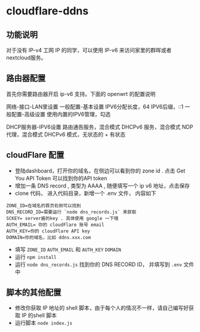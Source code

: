 # cloudflare-ddns

## 功能说明

对于没有 IP-v4 工网 IP 的同学，可以使用 IP-v6 来访问家里的群晖或者nextcloud服务。

## 路由器配置

首先你需要路由器开启 ip-v6 支持。下面的 openwrt 的配置说明

网络-接口-LAN里设置
一般配置-基本设置
IPV6分配长度，64
IPV6后缀，::1
一般配置-高级设置
使用内置的IPV6管理，勾选

DHCP服务器-IPV6设置
路由通告服务，混合模式
DHCPv6 服务，混合模式
NDP 代理，混合模式
DHCPv6 模式，无状态的 + 有状态

## cloudFlare 配置

- 登陆dashboard，打开你的域名，在侧边可以看到你的 zone id . 点击 Get You API Token 可以找到你的API token
- 增加一条 DNS record , 类型为 AAAA , 随便填写一个 ip v6 地址，点击保存
- clone 代码， 进入代码目录，新增一个 .env 文件， 内容如下

```
ZONE_ID=在域名的首页右侧可以找到
DNS_RECORD_ID=需要运行 `node dns_records.js` 来获取
SCKEY= server酱的key . 具体使用 google 一下哦
AUTH_EMAIL= 你的 cloudFlare 账号 email
AUTH_KEY=你的 cloudFlare API key
DOMAIN=你的域名，比如 ddns.xxx.com

```
- 填写 `ZONE_ID` `AUTH_EMAIL` 和 `AUTH_KEY` `DOMAIN`
- 运行 `npm install`
- 运行 `node dns_records.js` 找到你的 DNS RECORD ID， 并填写到 `.env` 文件中

## 脚本的其他配置

- 修改你获取 IP 地址的 shell 脚本，由于每个人的情况不一样，请自己编写好获取 IP  的shell 脚本
- 运行脚本 `node index.js`







